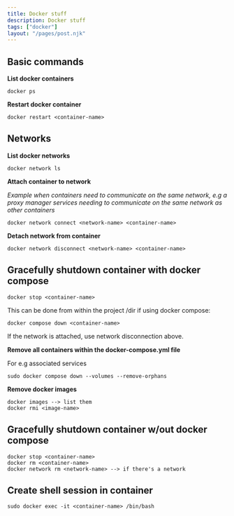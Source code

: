 ```yaml
---
title: Docker stuff
description: Docker stuff 
tags: ["docker"]
layout: "/pages/post.njk"
---
```


## Basic commands

**List docker containers**

```console
docker ps
```

**Restart docker container**

```console
docker restart <container-name>
```

## Networks
**List docker networks**

```console
docker network ls
```

**Attach container to network**

*Example when containers need to communicate on the same network, e.g a proxy manager services needing to communicate on the same network as other containers*

```console
docker network connect <network-name> <container-name>
```

**Detach network from container**

```console
docker network disconnect <network-name> <container-name>
```

## Gracefully shutdown container with docker compose

```console
docker stop <container-name>
```

This can be done from within the project /dir if using docker compose:

```console
docker compose down <container-name>
```

If the network is attached, use network disconnection above.

**Remove all containers within the docker-compose.yml file**

For e.g associated services

```console
sudo docker compose down --volumes --remove-orphans
```

**Remove docker images**

```console
docker images --> list them
docker rmi <image-name>
```

## Gracefully shutdown container w/out docker compose

```console
docker stop <container-name>
docker rm <container-name>
docker network rm <network-name> --> if there's a network
```

## Create shell session in container

```console
sudo docker exec -it <container-name> /bin/bash
```
